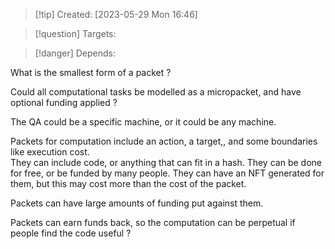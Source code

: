 
>[!tip] Created: [2023-05-29 Mon 16:46]

>[!question] Targets: 

>[!danger] Depends: 

What is the smallest form of a packet ?

Could all computational tasks be modelled as a micropacket, and have optional funding applied ?

The QA could be a specific machine, or it could be any machine.

Packets for computation include an action, a target,, and some boundaries like execution cost.  
They can include code, or anything that can fit in a hash.
They can be done for free, or be funded by many people.
They can have an NFT generated for them, but this may cost more than the cost of the packet.

Packets can have large amounts of funding put against them.

Packets can earn funds back, so the computation can be perpetual if people find the code useful ?